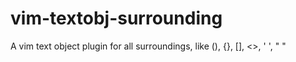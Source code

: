 # vim-textobj-surrounding
A vim text object plugin for all surroundings, like (), {}, [], &lt;>, ' ', " "
